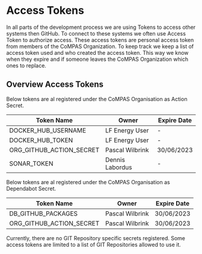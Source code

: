 # Access Tokens

In all parts of the development process we are using Tokens to access other systems then GitHub. To connect to these
systems we often use Access Token to authorize access. These access tokens are personal access token from members of
the CoMPAS Organization. To keep track we keep a list of access token used and who created the access token. This way 
we know when they expire and if someone leaves the CoMPAS Organization which ones to replace.

## Overview Access Tokens

Below tokens are al registered under the CoMPAS Organisation as Action Secret.

| Token Name               | Owner           | Expire Date |
|--------------------------|-----------------|-------------|
| DOCKER_HUB_USERNAME      | LF Energy User  | -           |
| DOCKER_HUB_TOKEN         | LF Energy User  | -           |
| ORG_GITHUB_ACTION_SECRET | Pascal Wilbrink | 30/06/2023  |
| SONAR_TOKEN              | Dennis Labordus | -           |

Below tokens are al registered under the CoMPAS Organisation as Dependabot Secret.

| Token Name               | Owner           | Expire Date |
|--------------------------|-----------------|-------------|
| DB_GITHUB_PACKAGES       | Pascal Wilbrink | 30/06/2023  |
| ORG_GITHUB_ACTION_SECRET | Pascal Wilbrink | 30/06/2023  |

Currently, there are no GIT Repository specific secrets registered. Some access tokens are limited to a list of GIT 
Repositories allowed to use it.

